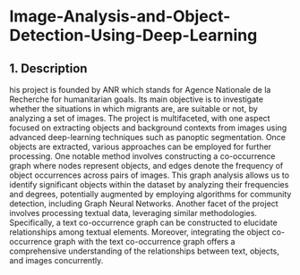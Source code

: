 # Image-Analysis-and-Object-Detection-Using-Deep-Learning

## 1. Description
his project is founded by ANR which stands for Agence Nationale de la Recherche for humanitarian goals. Its main objective is to investigate whether the situations in which migrants are, are suitable or not, by analyzing a set of images. The project is multifaceted, with one aspect focused on extracting objects and background contexts from images using advanced deep-learning techniques such as panoptic segmentation. Once objects are extracted, various approaches can be employed for further processing. One notable method involves constructing a co-occurrence graph where nodes represent objects, and edges denote the frequency of object occurrences across pairs of images. This graph analysis allows us to identify significant objects within the dataset by analyzing their frequencies and degrees, potentially augmented by employing algorithms for community detection, including Graph Neural Networks. Another facet of the project involves processing textual data, leveraging similar methodologies. Specifically, a text co-occurrence graph can be constructed to elucidate relationships among textual elements. Moreover, integrating the object co-occurrence graph with the text co-occurrence graph offers a comprehensive understanding of the relationships between text, objects, and images concurrently.